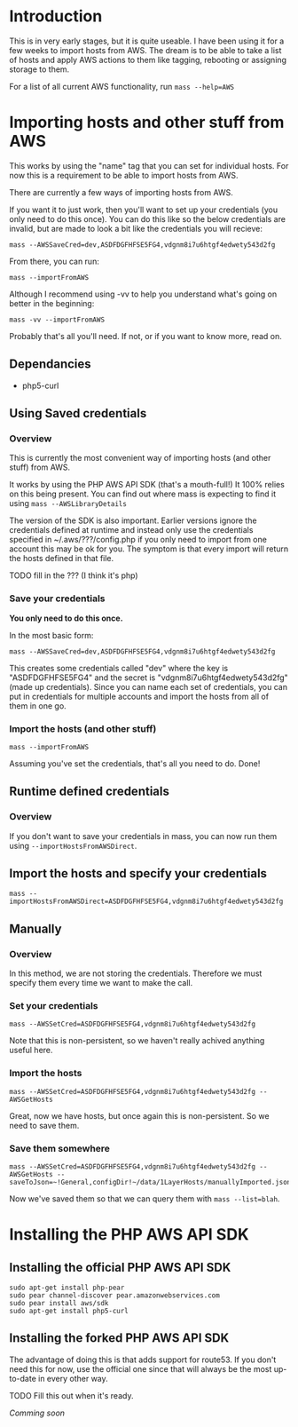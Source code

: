 # Introduction

This is in very early stages, but it is quite useable. I have been using it for a few weeks to import hosts from AWS. The dream is to be able to take a list of hosts and apply AWS actions to them like tagging, rebooting or assigning storage to them.

For a list of all current AWS functionality, run `mass --help=AWS`

# Importing hosts and other stuff from AWS

This works by using the "name" tag that you can set for individual hosts. For now this is a requirement to be able to import hosts from AWS.

There are currently a few ways of importing hosts from AWS.

If you want it to just work, then you'll want to set up your credentials (you only need to do this once). You can do this like so the below credentials are invalid, but are made to look a bit like the credentials you will recieve:

    mass --AWSSaveCred=dev,ASDFDGFHFSE5FG4,vdgnm8i7u6htgf4edwety543d2fg

From there, you can run:

    mass --importFromAWS

Although I recommend using -vv to help you understand what's going on better in the beginning:

    mass -vv --importFromAWS

Probably that's all you'll need. If not, or if you want to know more, read on.

## Dependancies

* php5-curl

## Using Saved credentials

### Overview

This is currently the most convenient way of importing hosts (and other stuff) from AWS.

It works by using the PHP AWS API SDK (that's a mouth-full!) It 100% relies on this being present. You can find out where mass is expecting to find it using `mass --AWSLibraryDetails`

The version of the SDK is also important. Earlier versions ignore the credentials defined at runtime and instead only use the credentials specified in ~/.aws/???/config.php if you only need to import from one account this may be ok for you. The symptom is that every import will return the hosts defined in that file.

TODO fill in the ??? (I think it's php)

### Save your credentials

**You only need to do this once.**

In the most basic form:

    mass --AWSSaveCred=dev,ASDFDGFHFSE5FG4,vdgnm8i7u6htgf4edwety543d2fg

This creates some credentials called "dev" where the key is "ASDFDGFHFSE5FG4" and the secret is "vdgnm8i7u6htgf4edwety543d2fg" (made up credentials). Since you can name each set of credentials, you can put in credentials for multiple accounts and import the hosts from all of them in one go.

### Import the hosts (and other stuff)

    mass --importFromAWS

Assuming you've set the credentials, that's all you need to do. Done!

## Runtime defined credentials

### Overview

If you don't want to save your credentials in mass, you can now run them using `--importHostsFromAWSDirect`.

## Import the hosts and specify your credentials

    mass --importHostsFromAWSDirect=ASDFDGFHFSE5FG4,vdgnm8i7u6htgf4edwety543d2fg

## Manually

### Overview

In this method, we are not storing the credentials. Therefore we must specify them every time we want to make the call.

### Set your credentials

    mass --AWSSetCred=ASDFDGFHFSE5FG4,vdgnm8i7u6htgf4edwety543d2fg

Note that this is non-persistent, so we haven't really achived anything useful here.

### Import the hosts

    mass --AWSSetCred=ASDFDGFHFSE5FG4,vdgnm8i7u6htgf4edwety543d2fg --AWSGetHosts

Great, now we have hosts, but once again this is non-persistent. So we need to save them.

### Save them somewhere

    mass --AWSSetCred=ASDFDGFHFSE5FG4,vdgnm8i7u6htgf4edwety543d2fg --AWSGetHosts --saveToJson=~!General,configDir!~/data/1LayerHosts/manuallyImported.json

Now we've saved them so that we can query them with `mass --list=blah`.

# Installing the PHP AWS API SDK

## Installing the official PHP AWS API SDK

    sudo apt-get install php-pear
    sudo pear channel-discover pear.amazonwebservices.com
    sudo pear install aws/sdk
    sudo apt-get install php5-curl

## Installing the forked PHP AWS API SDK

The advantage of doing this is that adds support for route53. If you don't need this for now, use the official one since that will always be the most up-to-date in every other way.

TODO Fill this out when it's ready.

_Comming soon_
